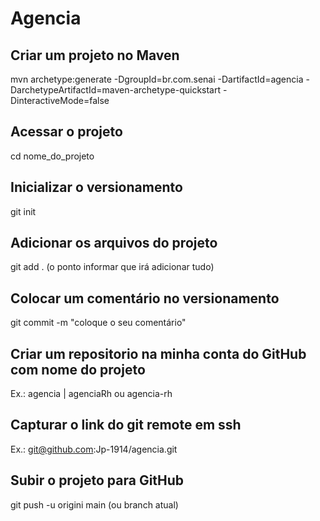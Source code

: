 # Agencia

## Criar um projeto no Maven
 mvn archetype:generate -DgroupId=br.com.senai -DartifactId=agencia -DarchetypeArtifactId=maven-archetype-quickstart -DinteractiveMode=false

## Acessar o projeto
   cd nome_do_projeto

## Inicializar o versionamento
   git init

## Adicionar os arquivos do projeto
   git add . (o ponto informar que irá adicionar tudo)

## Colocar um comentário no versionamento
   git commit -m "coloque o seu comentário"

## Criar um repositorio na minha conta do GitHub com nome do projeto
   Ex.: agencia | agenciaRh ou agencia-rh

## Capturar o link do git remote em ssh
   Ex.:  git@github.com:Jp-1914/agencia.git

## Subir o projeto para GitHub
   git push -u origini main (ou branch atual)
